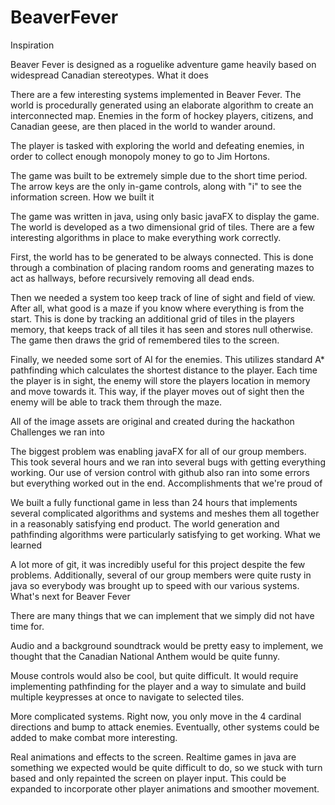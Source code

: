 # BeaverFever



Inspiration

Beaver Fever is designed as a roguelike adventure game heavily based on widespread Canadian stereotypes.
What it does

There are a few interesting systems implemented in Beaver Fever. The world is procedurally generated using an elaborate algorithm to create an interconnected map. Enemies in the form of hockey players, citizens, and Canadian geese, are then placed in the world to wander around.

The player is tasked with exploring the world and defeating enemies, in order to collect enough monopoly money to go to Jim Hortons.

The game was built to be extremely simple due to the short time period. The arrow keys are the only in-game controls, along with "i" to see the information screen.
How we built it

The game was written in java, using only basic javaFX to display the game. The world is developed as a two dimensional grid of tiles. There are a few interesting algorithms in place to make everything work correctly.

First, the world has to be generated to be always connected. This is done through a combination of placing random rooms and generating mazes to act as hallways, before recursively removing all dead ends.

Then we needed a system too keep track of line of sight and field of view. After all, what good is a maze if you know where everything is from the start. This is done by tracking an additional grid of tiles in the players memory, that keeps track of all tiles it has seen and stores null otherwise. The game then draws the grid of remembered tiles to the screen.

Finally, we needed some sort of AI for the enemies. This utilizes standard A* pathfinding which calculates the shortest distance to the player. Each time the player is in sight, the enemy will store the players location in memory and move towards it. This way, if the player moves out of sight then the enemy will be able to track them through the maze.

All of the image assets are original and created during the hackathon
Challenges we ran into

The biggest problem was enabling javaFX for all of our group members. This took several hours and we ran into several bugs with getting everything working. Our use of version control with github also ran into some errors but everything worked out in the end.
Accomplishments that we're proud of

We built a fully functional game in less than 24 hours that implements several complicated algorithms and systems and meshes them all together in a reasonably satisfying end product. The world generation and pathfinding algorithms were particularly satisfying to get working.
What we learned

A lot more of git, it was incredibly useful for this project despite the few problems. Additionally, several of our group members were quite rusty in java so everybody was brought up to speed with our various systems.
What's next for Beaver Fever

There are many things that we can implement that we simply did not have time for.

Audio and a background soundtrack would be pretty easy to implement, we thought that the Canadian National Anthem would be quite funny.

Mouse controls would also be cool, but quite difficult. It would require implementing pathfinding for the player and a way to simulate and build multiple keypresses at once to navigate to selected tiles.

More complicated systems. Right now, you only move in the 4 cardinal directions and bump to attack enemies. Eventually, other systems could be added to make combat more interesting.

Real animations and effects to the screen. Realtime games in java are something we expected would be quite difficult to do, so we stuck with turn based and only repainted the screen on player input. This could be expanded to incorporate other player animations and smoother movement.
